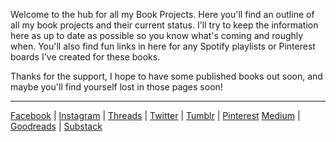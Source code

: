 Welcome to the hub for all my Book Projects. Here you'll find an outline of all my book projects and their current status. I'll try to keep the information here as up to date as possible so you know what's coming and roughly when. You'll also find fun links in here for any Spotify playlists or Pinterest boards I've created for these books. 

Thanks for the support, I hope to have some published books out soon, and maybe you'll find yourself lost in those pages soon!

***
[Facebook](https://www.facebook.com/bykimberseverance) | [Instagram](https://www.instagram.com/bykimberseverance/) | [Threads](https://www.threads.net/@bykimberseverance) | [Twitter](https://twitter.com/SeveranceKimber) | [Tumblr](https://bykimber.tumblr.com/) | [Pinterest](https://www.pinterest.com/bykimberseverance)
[Medium](http://www.medium.com/@kimberseverance) | [Goodreads](https://www.goodreads.com/kimberseverance) | [Substack](https://substack.com/@kimberseverance)